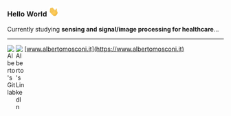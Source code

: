 ### Hello World <img src="https://raw.githubusercontent.com/albertomosconi/albertomosconi/master/wave.gif" width="24px" alt="hi">

Currently studying **sensing and signal/image processing for healthcare**...

---
<a href="https://gitlab.com/albertomosconi" target="_blank">
  <img align="left" alt="Alberto's Gitlab" width="20px" src="https://simpleicons.now.sh/gitlab/495f7e" />
</a>
<a href="https://linkedin.com/in/albertomosconi" target="_blank">
  <img align="left" alt="Alberto's LinkedIn" width="20px" src="https://simpleicons.now.sh/linkedin/495f7e" />
</a>

[www.albertomosconi.it](https://www.albertomosconi.it)
